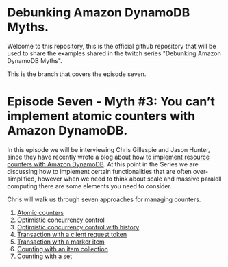 <!-- /*
 * Copyright Amazon.com, Inc. or its affiliates. All Rights Reserved.
 * SPDX-License-Identifier: MIT-0
 *
 * Permission is hereby granted, free of charge, to any person obtaining a copy of this
 * software and associated documentation files (the "Software"), to deal in the Software
 * without restriction, including without limitation the rights to use, copy, modify,
 * merge, publish, distribute, sublicense, and/or sell copies of the Software, and to
 * permit persons to whom the Software is furnished to do so.
 *
 * THE SOFTWARE IS PROVIDED "AS IS", WITHOUT WARRANTY OF ANY KIND, EXPRESS OR IMPLIED,
 * INCLUDING BUT NOT LIMITED TO THE WARRANTIES OF MERCHANTABILITY, FITNESS FOR A
 * PARTICULAR PURPOSE AND NONINFRINGEMENT. IN NO EVENT SHALL THE AUTHORS OR COPYRIGHT
 * HOLDERS BE LIABLE FOR ANY CLAIM, DAMAGES OR OTHER LIABILITY, WHETHER IN AN ACTION
 * OF CONTRACT, TORT OR OTHERWISE, ARISING FROM, OUT OF OR IN CONNECTION WITH THE
 * SOFTWARE OR THE USE OR OTHER DEALINGS IN THE SOFTWARE.
 */ -->

# Debunking Amazon DynamoDB Myths.

Welcome to this repository, this is the official github repository that will be used to share the examples shared in the twitch series "Debunking Amazon DynamoDB Myths".

This is the branch that covers the episode seven.

# Episode Seven - Myth #3: You can’t implement atomic counters with Amazon DynamoDB.

In this episode we will be interviewing Chris Gillespie and Jason Hunter, since they have recently wrote a blog about how to [implement resource counters with Amazon DynamoDB](https://aws.amazon.com/blogs/database/implement-resource-counters-with-amazon-dynamodb/). At this point in the Series we are discussing how to implement certain functionalities that are often over-simplified, however when we need to think about scale and massive paralell computing there are some elements you need to consider.

Chris will walk us through seven approaches for managing counters.

1. [Atomic counters](./resource_counters/1_atomic_counter.py)
2. [Optimistic concurrency control](./resource_counters/2_occ.py)
3. [Optimistic concurrency control with history](./resource_counters/3_occ_with_history.py)
4. [Transaction with a client request token](./resource_counters/4_transaction.py)
5. [Transaction with a marker item](./resource_counters/5_transaction_with_marker.py)
6. [Counting with an item collection](./resource_counters/6_item_collection.py)
7. [Counting with a set](./resource_counters/7_with_a_set.py)
